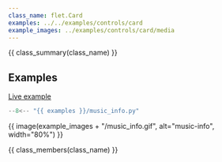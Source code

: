 ```yaml
---
class_name: flet.Card
examples: ../../examples/controls/card
example_images: ../examples/controls/card/media
---
```


{{ class_summary(class_name) }}

## Examples

[Live example](https://flet-controls-gallery.fly.dev/layout/card)

```python
--8<-- "{{ examples }}/music_info.py"
```

{{ image(example_images + "/music_info.gif", alt="music-info", width="80%") }}


{{ class_members(class_name) }}
